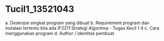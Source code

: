 # Tucil1_13521043
a. Deskripsi singkat program yang dibuat
b. Requirement program dan instalasi tertentu bila ada
IF2211 Strategi Algoritma - Tugas Kecil 1 4
c. Cara menggunakan program
d. Author / identitas pembuat